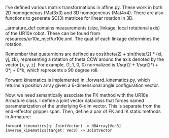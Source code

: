 I've defined various matrix transformations in affine.py. These work in both 2D homogeneous (Mat3x3)
and 3D homogeneous (Mat4x4). There are also functions to generate SO(3) matrices for linear rotation
in 3D.

_armature_def contains measurements (size, linkage, local rotational axis) of the UR10e robot. These
can be found from resources/ur10e_mjcf/ur10e.xml. The quat of each linkage determines the rotation.

Remember that quaternions are defined as cos(theta/2) + sin(theta/2) \* (xi, yj, zk), representing a
rotation of theta CCW around the axis denoted by the vector [x, y, z]. For example, (1, 1, 0, 0)
normalized is 1/sqrt2 + 1/sqrt2\*i + 0\*j + 0\*k, which represents a 90 degree roll.

Forward kinematics is implemented in \_forward\_kinematics.py, which returns a position array given
a 6-dimensional angle configuration vector.

Now, we need semantically associate the FK method with the UR10e Armature class. I define a joint
vector dataclass that forces named parameterization of the underlying 6-dim vector. This is separate
from the end-effector gripper span. Then, define a pair of FK and IK static methods in Armature:

```
forward_kinematics(q: JointVector) -> NDArray[Vec3]
inverse_kinematics(target: Vec3) -> JointVector
```